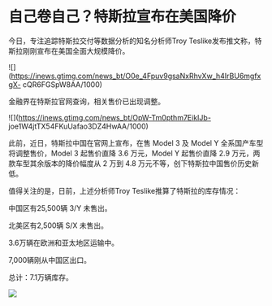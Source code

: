 # 自己卷自己？特斯拉宣布在美国降价

今日，专注追踪特斯拉交付等数据分析的知名分析师Troy Teslike发布推文称，特斯拉刚刚宣布在美国全面大规模降价。

![](https://inews.gtimg.com/news_bt/O0e_4Fpuv9gsaNxRhvXw_h4IrBU6mgfxgX-
cQR6FGSpW8AA/1000)

金融界在特斯拉官网查询，相关售价已出现调整。

![](https://inews.gtimg.com/news_bt/OpW-Tm0pthm7EikIJb-
joe1W4jtTX54FKuUafao3DZ4HwAA/1000)

此前，近日，特斯拉中国在官网上宣布，在售 Model 3 及 Model Y 全系国产车型将调整售价，Model 3 起售价直降 3.6 万元，Model
Y 起售价直降 2.9 万元，两款车型其余版本的降价幅度从 2 万到 4.8 万元不等，创下特斯拉中国售价历史新低。

值得关注的是，日前，上述分析师Troy Teslike推算了特斯拉的库存情况：

中国区有25,500辆 3/Y 未售出。

北美区有2,500辆 S/X 未售出。

3.6万辆在欧洲和亚太地区运输中。

7,000辆刚从中国区出口。

总计：7.1万辆库存。

![](https://inews.gtimg.com/news_bt/Of2O_A0ezmBB7a1aDSjN6aTac8lnoOLoI2gLTv94fV4O8AA/1000)


